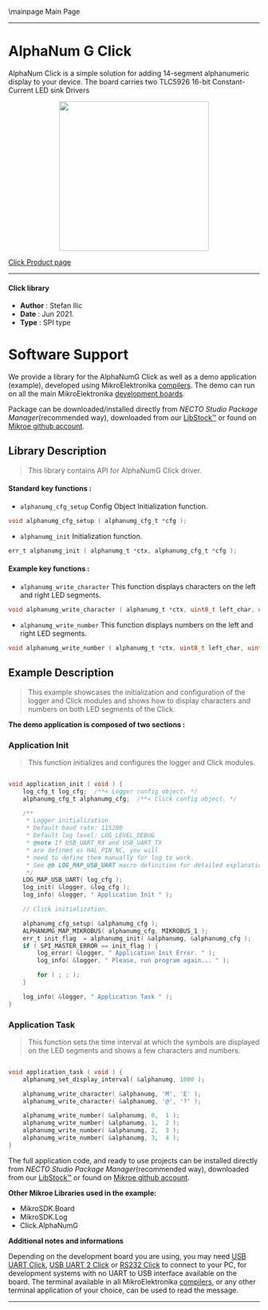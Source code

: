 \mainpage Main Page

---
# AlphaNum G Click

AlphaNum Click is a simple solution for adding 14-segment alphanumeric display to your device. The board carries two TLC5926 16-bit Constant-Current LED sink Drivers

<p align="center">
  <img src="https://download.mikroe.com/images/click_for_ide/alphanumg_click.png" height=300px>
</p>

[Click Product page](https://www.mikroe.com/alphanum-g-click)

---


#### Click library

- **Author**        : Stefan Ilic
- **Date**          : Jun 2021.
- **Type**          : SPI type


# Software Support

We provide a library for the AlphaNumG Click
as well as a demo application (example), developed using MikroElektronika
[compilers](https://www.mikroe.com/necto-studio).
The demo can run on all the main MikroElektronika [development boards](https://www.mikroe.com/development-boards).

Package can be downloaded/installed directly from *NECTO Studio Package Manager*(recommended way), downloaded from our [LibStock&trade;](https://libstock.mikroe.com) or found on [Mikroe github account](https://github.com/MikroElektronika/mikrosdk_click_v2/tree/master/clicks).

## Library Description

> This library contains API for AlphaNumG Click driver.

#### Standard key functions :

- `alphanumg_cfg_setup` Config Object Initialization function.
```c
void alphanumg_cfg_setup ( alphanumg_cfg_t *cfg );
```

- `alphanumg_init` Initialization function.
```c
err_t alphanumg_init ( alphanumg_t *ctx, alphanumg_cfg_t *cfg );
```

#### Example key functions :

- `alphanumg_write_character` This function displays characters on the left and right LED segments.
```c
void alphanumg_write_character ( alphanumg_t *ctx, uint8_t left_char, uint8_t right_char );
```

- `alphanumg_write_number` This function displays numbers on the left and right LED segments.
```c
void alphanumg_write_number ( alphanumg_t *ctx, uint8_t left_char, uint8_t right_char );
```

## Example Description

> This example showcases the initialization and configuration of the logger and Click modules and shows how to display characters and numbers on both LED segments of the Click.

**The demo application is composed of two sections :**

### Application Init

> This function initializes and configures the logger and Click modules.

```c

void application_init ( void ) {
    log_cfg_t log_cfg;  /**< Logger config object. */
    alphanumg_cfg_t alphanumg_cfg;  /**< Click config object. */

    /** 
     * Logger initialization.
     * Default baud rate: 115200
     * Default log level: LOG_LEVEL_DEBUG
     * @note If USB_UART_RX and USB_UART_TX 
     * are defined as HAL_PIN_NC, you will 
     * need to define them manually for log to work. 
     * See @b LOG_MAP_USB_UART macro definition for detailed explanation.
     */
    LOG_MAP_USB_UART( log_cfg );
    log_init( &logger, &log_cfg );
    log_info( &logger, " Application Init " );

    // Click initialization.

    alphanumg_cfg_setup( &alphanumg_cfg );
    ALPHANUMG_MAP_MIKROBUS( alphanumg_cfg, MIKROBUS_1 );
    err_t init_flag  = alphanumg_init( &alphanumg, &alphanumg_cfg );
    if ( SPI_MASTER_ERROR == init_flag ) {
        log_error( &logger, " Application Init Error. " );
        log_info( &logger, " Please, run program again... " );

        for ( ; ; );
    }

    log_info( &logger, " Application Task " );
}

```

### Application Task

> This function sets the time interval at which the symbols are displayed on the LED segments and shows a few characters and numbers.

```c

void application_task ( void ) {
    alphanumg_set_display_interval( &alphanumg, 1000 );

    alphanumg_write_character( &alphanumg, 'M', 'E' );
    alphanumg_write_character( &alphanumg, '@', '?' );

    alphanumg_write_number( &alphanumg, 0,  1 );
    alphanumg_write_number( &alphanumg, 1,  2 );
    alphanumg_write_number( &alphanumg, 2,  3 );
    alphanumg_write_number( &alphanumg, 3,  4 );
}

```


The full application code, and ready to use projects can be installed directly from *NECTO Studio Package Manager*(recommended way), downloaded from our [LibStock&trade;](https://libstock.mikroe.com) or found on [Mikroe github account](https://github.com/MikroElektronika/mikrosdk_click_v2/tree/master/clicks).

**Other Mikroe Libraries used in the example:**

- MikroSDK.Board
- MikroSDK.Log
- Click.AlphaNumG

**Additional notes and informations**

Depending on the development board you are using, you may need
[USB UART Click](http://shop.mikroe.com/usb-uart-click),
[USB UART 2 Click](http://shop.mikroe.com/usb-uart-2-click) or
[RS232 Click](http://shop.mikroe.com/rs232-click) to connect to your PC, for
development systems with no UART to USB interface available on the board. The
terminal available in all MikroElektronika
[compilers](http://shop.mikroe.com/compilers), or any other terminal application
of your choice, can be used to read the message.

---
